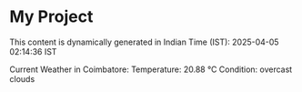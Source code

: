 # My Project

This content is dynamically generated in Indian Time (IST): 2025-04-05 02:14:36 IST


Current Weather in Coimbatore:
Temperature: 20.88 °C
Condition: overcast clouds
